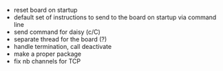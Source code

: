  
* reset board on startup
* default set of instructions to send to the board on startup via command line
* send command for daisy (c/C)
* separate thread for the board (?)
* handle termination, call deactivate
* make a proper package
* fix nb channels for TCP